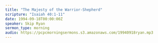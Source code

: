 ```yaml
---
title: "The Majesty of the Warrior-Shepherd"
scripture: "Isaiah 40:1-11"
date: 1994-09-18T00:00:00Z
speaker: Skip Ryan
sermon_type: morning
audio: https://pcpcmorningsermons.s3.amazonaws.com/19940918ryan.mp3 
---
```




